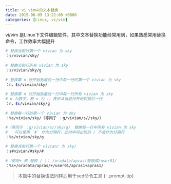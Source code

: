 ```yaml
---
title: vi vim中的文本替换
date: 2015-06-09 13:22:00 +0800
categories: [Linux, vi/vim]
---
```


vi/vim 是Linux下文件编辑软件，其中文本替换功能经常用到，如果熟悉常用替换命令，工作效率大幅提升

```bash
# 替换当前行第一个 vivian 为 sky 
：s/vivian/sky/ 
	
# 替换当前行所有 vivian 为 sky 
：s/vivian/sky/g 
	
# 替换第 n 行开始到最后一行中每一行的第一个 vivian 为 sky 
：n，$s/vivian/sky/ 
	
# 替换第 n 行开始到最后一行中每一行所有 vivian 为 sky
# n 为数字，若 n 为 .，表示从当前行开始到最后一行 
：n，$s/vivian/sky/g 
	
# 替换每一行的第一个 vivian 为 sky
：%s/vivian/sky/（等同于 ：g/vivian/s//sky/） 
	
#（等同于 ：g/vivian/s//sky/g） 替换每一行中所有 vivian 为 sky
#	可以使用 `#` 作为分隔符，此时中间出现的 / 不会作为分隔符
：%s/vivian/sky/g

# 替换当前行第一个 vivian/ 为 sky/
：s#vivian/#sky/# 
	
#（使用+ 来 替换 / ）： /oradata/apras/替换成/user01/
：%s+/oradata/apras/+/user01/apras1+apras1/
```
> 本篇中的替换语法同样适用于sed命令工具
{: .prompt-tip}